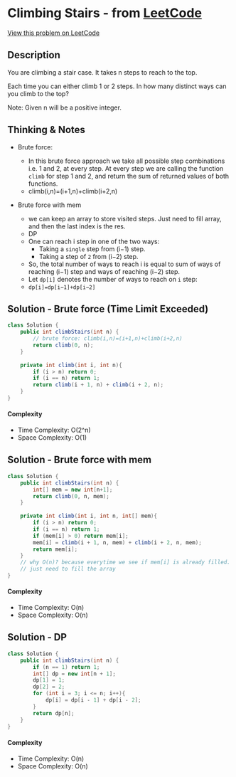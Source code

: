 # Climbing Stairs - from [LeetCode](https://leetcode.com)
[View this problem on LeetCode](https://leetcode.com/problems/climbing-stairs/)

## Description
You are climbing a stair case. It takes n steps to reach to the top.

Each time you can either climb 1 or 2 steps. In how many distinct ways can you climb to the top?

Note: Given n will be a positive integer.

## Thinking & Notes
* Brute force:
  - In this brute force approach we take all possible step combinations i.e. 1 and 2, at every step. 
  At every step we are calling the function `climb` for step 1 and 2, and return the sum of returned values of both functions.
  - climb(i,n)=(i+1,n)+climb(i+2,n)
  
* Brute force with mem
  - we can keep an array to store visited steps. Just need to fill array, and then the last index is the res.
  
  * DP
  - One can reach i step in one of the two ways:
    - Taking a `single` step from (i−1) step.
    - Taking a step of `2` from (i−2) step.
  - So, the total number of ways to reach i is equal to sum of ways of reaching (i−1) step and ways of reaching (i−2) step.
  - Let `dp[i]` denotes the number of ways to reach on `i` step:
  - `dp[i]=dp[i−1]+dp[i−2]`
  
## Solution - Brute force (Time Limit Exceeded)
```java
class Solution {
    public int climbStairs(int n) {
        // brute force: climb(i,n)=(i+1,n)+climb(i+2,n)
        return climb(0, n);
    }
    
    private int climb(int i, int n){
        if (i > n) return 0;
        if (i == n) return 1;
        return climb(i + 1, n) + climb(i + 2, n);
    }
}
```
#### Complexity
* Time Complexity: O(2^n)
* Space Complexity: O(1)

## Solution - Brute force with mem
```java
class Solution {
    public int climbStairs(int n) {
        int[] mem = new int[n+1];
        return climb(0, n, mem);
    }
    
    private int climb(int i, int n, int[] mem){
        if (i > n) return 0;
        if (i == n) return 1;
        if (mem[i] > 0) return mem[i];
        mem[i] = climb(i + 1, n, mem) + climb(i + 2, n, mem);
        return mem[i];
    }
    // why O(n)? because everytime we see if mem[i] is already filled. This prevent extra recursion.
    // just need to fill the array
}
```
#### Complexity
* Time Complexity: O(n)
* Space Complexity: O(n)

## Solution - DP
```java
class Solution {
    public int climbStairs(int n) {
        if (n == 1) return 1;
        int[] dp = new int[n + 1];
        dp[1] = 1;
        dp[2] = 2;
        for (int i = 3; i <= n; i++){
            dp[i] = dp[i - 1] + dp[i - 2];
        }
        return dp[n];
    }
}
```
#### Complexity
* Time Complexity: O(n)
* Space Complexity: O(n)
